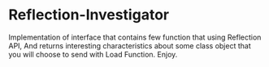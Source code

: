 # Reflection-Investigator
Implementation of interface that contains few function that using Reflection API,
And returns interesting characteristics about some class object that you will choose to send with Load Function.
Enjoy.
